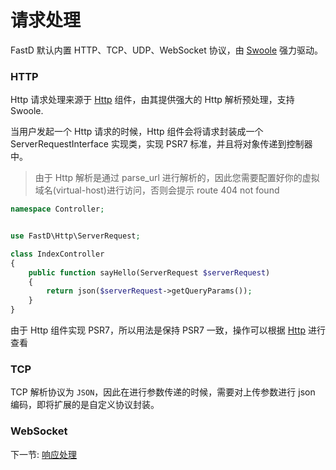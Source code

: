 # 请求处理

FastD 默认内置 HTTP、TCP、UDP、WebSocket 协议，由 [Swoole](http://www.swoole.com/) 强力驱动。

### HTTP

Http 请求处理来源于 [Http](https://github.com/JanHuang/http) 组件，由其提供强大的 Http 解析预处理，支持 Swoole.

当用户发起一个 Http 请求的时候，Http 组件会将请求封装成一个 ServerRequestInterface 实现类，实现 PSR7 标准，并且将对象传递到控制器中。

> 由于 Http 解析是通过 parse_url 进行解析的，因此您需要配置好你的虚拟域名(virtual-host)进行访问，否则会提示 route 404 not found

```php
namespace Controller;


use FastD\Http\ServerRequest;

class IndexController
{
    public function sayHello(ServerRequest $serverRequest)
    {
        return json($serverRequest->getQueryParams());
    }
}
```

由于 Http 组件实现 PSR7，所以用法是保持 PSR7 一致，操作可以根据 [Http](https://github.com/JanHuang/http) 进行查看

### TCP

TCP 解析协议为 `JSON`，因此在进行参数传递的时候，需要对上传参数进行 json 编码，即将扩展的是自定义协议封装。


### WebSocket

下一节: [响应处理](2-3-response-handling.md)